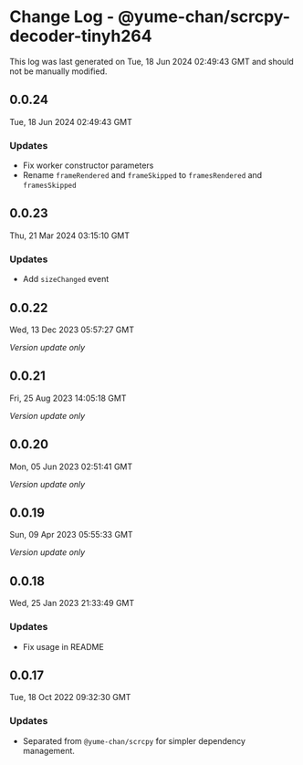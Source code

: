# Change Log - @yume-chan/scrcpy-decoder-tinyh264

This log was last generated on Tue, 18 Jun 2024 02:49:43 GMT and should not be manually modified.

## 0.0.24
Tue, 18 Jun 2024 02:49:43 GMT

### Updates

- Fix worker constructor parameters
- Rename `frameRendered` and `frameSkipped` to `framesRendered` and `framesSkipped`

## 0.0.23
Thu, 21 Mar 2024 03:15:10 GMT

### Updates

- Add `sizeChanged` event

## 0.0.22
Wed, 13 Dec 2023 05:57:27 GMT

_Version update only_

## 0.0.21
Fri, 25 Aug 2023 14:05:18 GMT

_Version update only_

## 0.0.20
Mon, 05 Jun 2023 02:51:41 GMT

_Version update only_

## 0.0.19
Sun, 09 Apr 2023 05:55:33 GMT

_Version update only_

## 0.0.18
Wed, 25 Jan 2023 21:33:49 GMT

### Updates

- Fix usage in README

## 0.0.17
Tue, 18 Oct 2022 09:32:30 GMT

### Updates

- Separated from `@yume-chan/scrcpy` for simpler dependency management.

